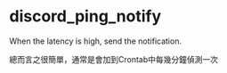 # discord_ping_notify
When the latency is high, send the notification.

總而言之很簡單，通常是會加到Crontab中每幾分鐘偵測一次
